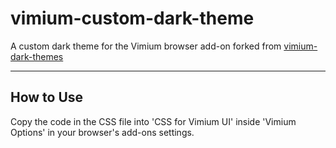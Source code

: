 # vimium-custom-dark-theme
A custom dark theme for the Vimium browser add-on forked from [vimium-dark-themes](https://github.com/Foldex/vimium-dark-themes)

---
## How to Use

Copy the code in the CSS file into 'CSS for Vimium UI' inside 'Vimium Options' in your browser's add-ons settings.
